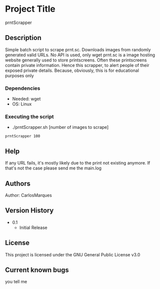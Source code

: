 # Project Title

prntScrapper

## Description

Simple batch script to scrape prnt.sc. Downloads images from randomly generated valid URLs. No API is used, only wget
prnt.sc is a image hosting website generally used to store printscreens. Often these printscreens contain private information. Hence this scrapper, to alert people of their exposed private details. Because, obviously, this is for educational purposes only


### Dependencies

* Needed: wget
* OS: Linux

### Executing the script

* ./prntScrapper.sh [number of images to scrape] 

```
prntScrapper 100
```

## Help

If any URL fails, it's mostly likely due to the print not existing anymore. If that's not the case please send me the main.log

## Authors

Author: CarlosMarques

## Version History

* 0.1
    * Initial Release

## License

This project is licensed under the GNU General Public License v3.0

## Current known bugs

you tell me

